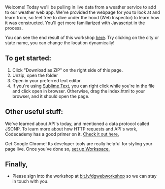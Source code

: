 Welcome! Today we'll be pulling in live data from a weather service to add to our weather web app. We've provided the webpage for you to look at and learn from, so feel free to dive under the hood (Web Inspector) to learn how it was constructed. You'll get more familiarized with Javascript in the process.

You can see the end result of this workshop [here](http://rawgit.com/DevelopersGuild/weatherapp_tutorial/master/Part%202/index.html). Try clicking on the city or state name, you can change the location dynamically!

## To get started:
1. Click "Download as ZIP" on the right side of this page.
2. Unzip, open the folder
3. Open in your preferred text editor. 
4. If you're using [Sublime Text](http://www.sublimetext.com/), you can right click while you're in the file and click open in browser. Otherwise, drag the index.html to your browser, and it should open the page.

## Other useful stuff:

We've learned about API's today, and mentioned a data protocol called JSONP. To learn more about how HTTP requests and API's work, Codecademy has a good primer on it. [Check it out here.](http://www.codecademy.com/courses/javascript-beginner-en-EID4t/0/1?curriculum_id=5122e6f8b2cb8a8e97000a01)

Get Google Chrome! Its developer tools are really helpful for  styling your page live. Once you've done so, [set up Workspace.](https://developer.chrome.com/devtools/docs/workspaces)

## Finally,
- Please sign into the workshop at [bit.ly/dgwebworkshop](http://bit.ly/dgwebworkshop) so we can stay in touch with you.
